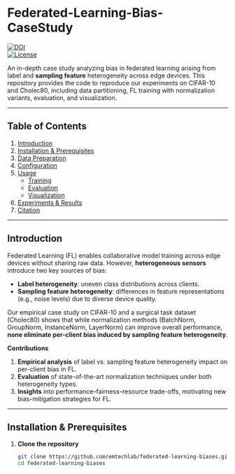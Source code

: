# Federated-Learning-Bias-CaseStudy

[![DOI](https://img.shields.io/badge/DOI-10.1145/3560905.3568305-blue.svg)](https://doi.org/10.1145/3560905.3568305)  
[![License](https://img.shields.io/badge/license-MIT-green.svg)](LICENSE)

An in-depth case study analyzing bias in federated learning arising from label and **sampling feature** heterogeneity across edge devices. This repository provides the code to reproduce our experiments on CIFAR-10 and Cholec80, including data partitioning, FL training with normalization variants, evaluation, and visualization.

---

## Table of Contents

1. [Introduction](#introduction)  
2. [Installation & Prerequisites](#installation--prerequisites)  
3. [Data Preparation](#data-preparation)  
4. [Configuration](#configuration)  
5. [Usage](#usage)  
   - [Training](#training)  
   - [Evaluation](#evaluation)  
   - [Visualization](#visualization)  
6. [Experiments & Results](#experiments--results)  
7. [Citation](#citation)  

---

## Introduction

Federated Learning (FL) enables collaborative model training across edge devices without sharing raw data. However, **heterogeneous sensors** introduce two key sources of bias:

- **Label heterogeneity**: uneven class distributions across clients.  
- **Sampling feature heterogeneity**: differences in feature representations (e.g., noise levels) due to diverse device quality.  

Our empirical case study on CIFAR-10 and a surgical task dataset (Cholec80) shows that while normalization methods (BatchNorm, GroupNorm, InstanceNorm, LayerNorm) can improve overall performance, **none eliminate per-client bias induced by sampling feature heterogeneity**.

**Contributions**  
1. **Empirical analysis** of label vs. sampling feature heterogeneity impact on per-client bias in FL.  
2. **Evaluation** of state-of-the-art normalization techniques under both heterogeneity types.  
3. **Insights** into performance–fairness–resource trade-offs, motivating new bias-mitigation strategies for FL.

---

## Installation & Prerequisites

1. **Clone the repository**  
   ```bash
   git clone https://github.com/emtechlab/federated-learning-biases.git
   cd federated-learning-biases
